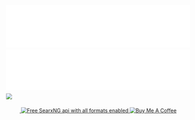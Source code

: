 ![Metrics](/github-metrics.svg) 
![Wakatime](/wakatime.svg)
![](https://hit.yhype.me/github/profile?user_id=88942925)
---
<div align="center">
    <a href="https://wakatime.com/@b5fd871e-e348-4c6e-9ae5-306590243750">
        <img alt="" src="https://wakatime.com/badge/user/b5fd871e-e348-4c6e-9ae5-306590243750.svg?style=for-the-badge">
    </a>
    <a href="https://rapidapi.com/iamrony777/api/searxng"> 
        <img alt="Free SearxNG api with all formats enabled" src="https://img.shields.io/static/v1?label=FREE&message=SEARXNG%20API&color=544cdc&style=for-the-badge">
    </a>
    <a>
        <a href="https://www.buymeacoffee.com/iamrony777">
            <img alt="Buy Me A Coffee" src="https://img.shields.io/badge/BUY_ME-A_COFFEE-yellow?style=for-the-badge&logo=buymeacoffee&color=FFDD00">
    </a>
</div>

